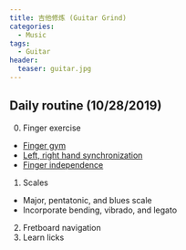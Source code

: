 ```yaml
---
title: 吉他修炼 (Guitar Grind)
categories:
  - Music
tags:
  - Guitar
header:
  teaser: guitar.jpg
---
```


## Daily routine (10/28/2019)
0. Finger exercise
  - [Finger gym](https://www.justinguitar.com/guitar-lessons/finger-gym-te-110)
  - [Left, right hand synchronization](https://www.youtube.com/watch?v=ty9gzkdkobw)
  - [Finger independence](https://www.youtube.com/watch?v=elfgRX0DrYM)
1. Scales
  - Major, pentatonic, and blues scale
  - Incorporate bending, vibrado, and legato
2. Fretboard navigation
3. Learn licks

